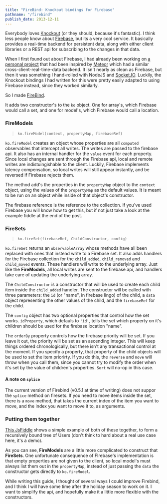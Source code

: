 ```yaml
---
title: "FireBind: Knockout bindings for Firebase"
pathname: "/firebind"
publish_date: 2013-12-11
---
```


Everybody loves [Knockout](http://knockoutjs.com) (or they should, because it's fantastic). I think less people know about [Firebase](https://www.firebase.com/), but its a very cool service. It basically provides a real-time backend for persistent data, along with either client libraries or a REST api for subscribing to the changes in that data.

When I first found out about Firebase, I had already been working on [a personal project](https://github.com/tyrsius/chaoscrusade) that had been inspired by [Meteor](http://www.meteor.com) which had a similar cross-client-real-time-data backend. It isn't nearly as clean as Firebase, but then it was something I hand-rolled with NodeJS and [Socket.IO](http://socket.io/). Luckily, the Knockout bindings I had written for this were pretty easily adapted to using Firebase instead, since they worked similarly.

So I made [FireBind](https://github.com/tyrsius/FireBind).

It adds two constructor's to the `ko` object. One for array's, which Firebase would call a set, and one for model's, which Firebase would call a location.

### FireModels

> `ko.fireModel(context, propertyMap, firebaseRef)`

`ko.fireModel` creates an object whose properties are all `computed` observables that intercept all writes. The writes are passed to the firebase api. It also has an internal handler for the `value` event for each property. Since local changes are sent through the Firebase api, local and remote writes are indistuingishable to the client. Luckily, Firebase implements latency compensation, so local writes will still appear instantly, and be reversed if Firebase rejects them.

The method add's the properties in the `propertyMap` object to the `context` object, using the values of the `propertyMap` as the default values. It is meant to be run on an object while inside of that object's constructor.

The firebase reference is the reference to the collection. If you've used Firebase you will know how to get this, but if not just take a look at the example fiddle at the end of the post.

### FireSets

> `ko.fireSet(firebaseRef, ChildConstructor, config)`

`ko.fireSet` returns an `observableArray` whose methods have all been replaced with ones that instead write to a Firebase set. It also adds handlers for the Firebase collection for the `child_added`, `child_removed` and `child_moved` events. These handlers will write to the underlying array. Just like the **FireModels**, all local writes are sent to the firebase api, and handlers take care of updating the underlying array.

The `ChildConstructor` is a constructor that will be used to create each child item inside the `child_added` handler. The constructor will be called with three parameters: the `id` (or "name", in firebase lingo) of the child, a `data` object representing the other values of the child, and the `firebaseRef` for the child.

The `config` object has two optional properties that control how the set works. `idProperty`, which defauls to `'id'`, tells the set which property on it's children should be used for the firebase location "name".

The `orderBy` property controls how the firebase priority will be set. If you leave it out, the priority will be set as an ascending integer. This will keep things ordered chronologically, but there isn't any transactional control at the moment. If you specify a property, that property of the child objects will be used to set the item priorirty. If you do this, the `reverse` and `move` will throw when you call them, since you cannot try to modify the order when it's set by the value of children's properties. `Sort` will no-op in this case.

#### A note on `splice`

The current version of Firebind (v0.5.1 at time of writing) does not suppor the `splice` method on firesets. If you need to move items inside the set, there is a `move` method, that takes the current index of the item you want to move, and the index you want to move it to, as arguments.

### Putting them together

[This JsFiddle](http://jsfiddle.net/tyrsius/eaeY5/) shows a simple example of both of these together, to form a recursively bound tree of Users (don't think to hard about a real use case here, it's a demo).

As you can see, **FireModels** are a little more complicated to construct that **FireSets**. One unfortunate consequence of FIrebase's implementation is that empty properties are not given to the client, so local model's must always list them out in the `propertyMap`, instead of just passing the `data` the constructor gets directly to `ko.fireModel`.

While writing this guide, I thought of several ways I could improve Firebind, and I think I will have some time after the holiday season to work on it. I want to simplify the api, and hopefully make it a little more flexible with the constructors.
